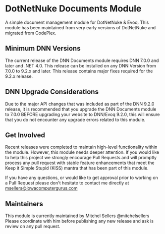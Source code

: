# DotNetNuke Documents Module

A simple document management module for DotNetNuke & Evoq.  This module has been maintained from very early versions of DotNetNuke and migrated from CodePlex.

## Minimum DNN Versions

The current release of the DNN Documents module requires DNN 7.0.0 and later and .NET 4.0.  This release can be installed on any DNN Version from 7.0.0 to 9.2.x and later.  This release contains major fixes required for the 9.2.x release.

## DNN Upgrade Considerations

Due to the major API changes that was included as part of the DNN 9.2.0 release, it is recommended that you upgrade the DNN Documents module to 7.0.0 BEFORE upgrading your website to DNN/Evoq 9.2.0, this will ensure that you do not encounter any upgrade errors related to this module.

## Get Involved

Recent releases were completed to maintain high-level functionality within the module.  However, this module needs deeper attention.  If you would like to help this project we strongly encourage Pull Requests and will promptly process any pull request with stable feature enhancements that meet the Keep it Simple Stupid (KISS) mantra that has been part of this module.

If you have any questions, or would like to get approval prior to working on a Pull Request please don't hesitate to contact me directly at msellers@iowacomputergurus.com

## Maintainers
This module is currently maintained by Mitchel Sellers @mitchelsellers
Please coordinate with him before publishing any new release and ask is review on any pull request.
